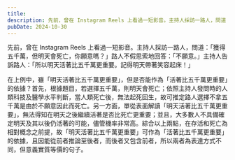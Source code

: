 ```yaml
---
title: 
description: 先前，曾在 Instagram Reels 上看過一短影音。主持人採訪一路人，問道：「獲得五千萬，但明天會死亡，你願意嗎？」路人不假思索地回答：「不願……
pubDate: 2024-10-30
---
```


先前，曾在 Instagram Reels 上看過一短影音。主持人採訪一路人，問道：「獲得五千萬，但明天會死亡，你願意嗎？」路人不假思索地回答：「不願意。」主持人告訴路人：「所以明天活著比五千萬更重要。記得明天帶著笑容起床！」

在上例中，雖「明天活著比五千萬更重要」，但是否能作為「活著比五千萬更重要」的依據？首先，根據題目，若選擇五千萬，則明天會死亡；依照主持人發問時的人類科技及醫學水平判斷，當人類死亡後，無法起死回生，故可推定路人選擇不拿五千萬是由於不願意因此而死亡。另一方面，單從表面解讀「明天活著比五千萬更重要」，無法得知在明天之後繼續活著是否比死亡更重要；並且，大多數人不具備確定明天及其以後仍活著的可能，儘管機率非常高。綜合以上兩點，在存活和死亡為相對概念之前提，故「明天活著比五千萬更重要」可作為「活著比五千萬更重要」的依據，且因能從前者推論至後者，而後者又包含前者，所以兩者為表達方式不同，但意義實質等價的句子。
